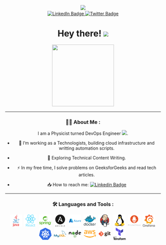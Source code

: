 <div id="header" align="center">
  <img src="https://media.giphy.com/media/v1.Y2lkPTc5MGI3NjExa2c1bGhtNDdkcTZjYmFhdGZkcDhkZGViMDB4amhxdGt0ZTV6aXl4dSZlcD12MV9pbnRlcm5hbF9naWZfYnlfaWQmY3Q9cw/paTz7UZbPfTZFRYnnB/giphy.gif"width="400"/>
  <div id="badges">
  <a href="https://www.linkedin.com/in/nothandon/">
    <img src="https://img.shields.io/badge/LinkedIn-blue?style=for-the-badge&logo=linkedin&logoColor=white" alt="LinkedIn Badge"/>
  </a>
  <a href="https://twitter.com/noe_thando">
    <img src="https://img.shields.io/badge/Twitter-blue?style=for-the-badge&logo=twitter&logoColor=white" alt="Twitter Badge"/>
  </a>
  <h1>
  Hey there!
  <img src="https://media.giphy.com/media/hvRJCLFzcasrR4ia7z/giphy.gif" width="10px"/>
</h1>
  <div align="center">
    <img src="https://media.giphy.com/media/xT39CV47COkGPZO3HG/giphy.gif" width="200" height="200"/>
</div>



---

### :woman_technologist: About Me :

I am a Physicist turned DevOps Engineer <img src="https://media.giphy.com/media/xD7BoP1ZQi7FLsnmwk/giphy.gif" width="30">.
- :telescope: I’m working as a Technologists, building cloud infrastructure and writting automation scripts.

- :seedling: Exploring Technical Content Writing.

- :zap: In my free time, I solve problems on GeeksforGeeks and read tech articles.

- :inbox_tray: How to reach me: [![Linkedin Badge](https://img.shields.io/badge/-kakbar-blue?style=flat&logo=Linkedin&logoColor=white)](https://www.linkedin.com/in/nothandon/)

---

### :hammer_and_wrench: Languages and Tools :

<div>
  <img src="https://github.com/devicons/devicon/blob/master/icons/java/java-original-wordmark.svg" title="Java" alt="Java" width="40" height="40"/>&nbsp;
  <img src="https://github.com/devicons/devicon/blob/master/icons/react/react-original-wordmark.svg" title="React" alt="React" width="40" height="40"/>&nbsp;
  <img src="https://github.com/devicons/devicon/blob/master/icons/spring/spring-original-wordmark.svg" title="Spring" alt="Spring" width="40" height="40"/>&nbsp;
  <img src="https://github.com/devicons/devicon/blob/master/icons/ansible/ansible-original-wordmark.svg" title="Ansible UI" alt="Ansible UI" width="40" height="40"/>&nbsp;
  <img src="https://github.com/devicons/devicon/blob/master/icons/azure/azure-original-wordmark.svg" title="Azure" alt="Azure" width="40" height="40"/>&nbsp;
  <img src="https://github.com/devicons/devicon/blob/master/icons/docker/docker-original-wordmark.svg" title="Docker" alt="Docker " width="40" height="40"/>&nbsp;
  <img src="https://github.com/devicons/devicon/blob/master/icons/jenkins/jenkins-original.svg"  title="Jenkins" alt="Jenkins" width="40" height="40"/>&nbsp;
  <img src="https://github.com/devicons/devicon/blob/master/icons/linux/linux-original.svg" title="linux" alt="linux" width="40" height="40"/>&nbsp;
  <img src="https://github.com/devicons/devicon/blob/master/icons/prometheus/prometheus-original-wordmark.svg" title="Prometheous" alt="Prometheous" width="40" height="40"/>&nbsp;
  <img src="https://github.com/devicons/devicon/blob/master/icons/grafana/grafana-original-wordmark.svg" title="Grafana" alt="Grafana" width="40" height="40"/>&nbsp;
  <img src="https://github.com/devicons/devicon/blob/master/icons/kubernetes/kubernetes-plain.svg" title="Kubernetes"  alt="Kubernetes" width="40" height="40"/>&nbsp;
  <img src="https://github.com/devicons/devicon/blob/master/icons/mysql/mysql-original-wordmark.svg" title="MySQL"  alt="MySQL" width="40" height="40"/>&nbsp;
  <img src="https://github.com/devicons/devicon/blob/master/icons/nodejs/nodejs-original-wordmark.svg" title="NodeJS" alt="NodeJS" width="40" height="40"/>&nbsp;
  <img src="https://github.com/devicons/devicon/blob/master/icons/amazonwebservices/amazonwebservices-plain-wordmark.svg" title="AWS" alt="AWS" width="40" height="40"/>&nbsp;
  <img src="https://github.com/devicons/devicon/blob/master/icons/git/git-original-wordmark.svg" title="Git" alt="Git" width="40" height="40"/>&nbsp;
  <img src="https://github.com/devicons/devicon/blob/master/icons/terraform/terraform-original-wordmark.svg" title="Terraform" alt="Terraform" width="40" height="40"/>&nbsp;
</div>
